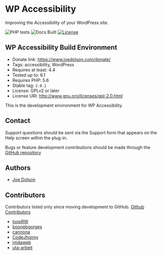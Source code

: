 # WP Accessibility

Improving the Accessibility of your WordPress site.

![PHP tests](https://github.com/joedolson/wp-accessibility/actions/workflows/main.yml/badge.svg)  ![Docs Built](https://github.com/joedolson/wp-accessibility/actions/workflows/build-docs.yml/badge.svg)  [![License](https://img.shields.io/badge/license-GPL--2.0%2B-green.svg)](https://www.gnu.org/license/gpl-2.0.html)

## WP Accessibility Build Environment

* Donate link: https://www.joedolson.com/donate/
* Tags: accessibility, WordPress
* Requires at least: 4.4
* Tested up to: 6.1
* Requires PHP: 5.6
* Stable tag: `2.0.1`
* License: GPLv2 or later
* License URI: http://www.gnu.org/licenses/gpl-2.0.html

This is the development environment for WP Accessibility.

## Contact

Support questions should be sent via the Support form that appears on the Help screen within the plug-in.

Bugs or feature development contributions should be made through the [GitHub repository](https://github.com/joedolson/wp-accessibility/issues)

## Authors 

* [Joe Dolson](https://www.joedolson.com)

## Contributors

Contributors listed only since moving development to GitHub. [Github Contributors](https://github.com/joedolson/wp-accessibility/graphs/contributors)

* [loopRW](https://github.com/loopRW)
* [boonebgorges](https://github.com/boonebgorges)
* [cannona](https://github.com/cannona)
* [CodeJhonny](https://github.com/cannona)
* [jmdaweb](https://github.com/jmdaweb)
* [uta-arbeit](https://github.com/ute-arbeit)